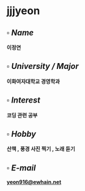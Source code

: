 # jjjyeon

## ▫️ ***Name***
**이정연**

## ▫️ ***University / Major***
**이화여자대학교 경영학과**

## ▫️ ***Interest***
**코딩 관련 공부**

## ▫️ ***Hobby***
**산책 , 풍경 사진 찍기 , 노래 듣기**

## ▫️ ***E-mail***
**yeon916@ewhain.net**
